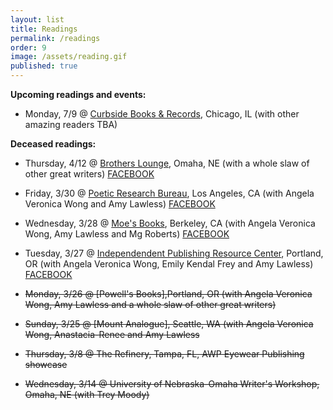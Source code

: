 ```yaml
---
layout: list
title: Readings
permalink: /readings
order: 9
image: /assets/reading.gif
published: true
---
```

**Upcoming readings and events:**

- Monday, 7/9 @ [Curbside Books & Records](http://www.curbsidebooksrecords.com/), Chicago, IL (with other amazing  readers TBA) 

**Deceased readings:**
- Thursday, 4/12 @ [Brothers Lounge](http://omahamagazine.com/articles/tag/brothers-lounge/), Omaha, NE (with a whole slaw of other great writers) [FACEBOOK](https://www.facebook.com/events/153861152003084/)

- Friday, 3/30 @ [Poetic Research Bureau](http://www.poeticresearch.com/), Los Angeles, CA (with Angela Veronica Wong and Amy Lawless) [FACEBOOK](https://www.facebook.com/poeticresearch/)

- Wednesday, 3/28 @ [Moe's Books](http://www.moesbooks.com/events/), Berkeley, CA (with Angela Veronica Wong, Amy Lawless and Mg Roberts) [FACEBOOK](https://www.facebook.com/events/340453223134307/)

- Tuesday, 3/27 @ [Independendent Publishing Resource Center](https://www.iprc.org/), Portland, OR (with Angela Veronica Wong, Emily Kendal Frey and Amy Lawless) [FACEBOOK](https://www.facebook.com/events/157090058436994/) 

- ~~Monday, 3/26 @ [Powell's Books],Portland, OR (with Angela Veronica Wong, Amy Lawless and a whole slaw of other great writers)~~ 

- ~~Sunday, 3/25 @ [Mount Analogue], Seattle, WA (with Angela Veronica Wong, Anastacia-Renee and Amy Lawless~~

- ~~Thursday, 3/8 @ The Refinery, Tampa, FL, AWP Eyewear Publishing showcase~~

- ~~Wednesday, 3/14 @ University of Nebraska-Omaha Writer's Workshop, Omaha, NE (with Trey Moody)~~
